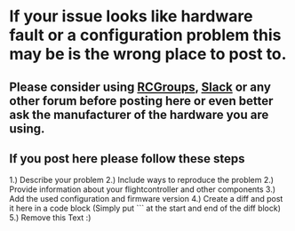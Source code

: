 # If your issue looks like hardware fault or a configuration problem this may be is the wrong place to post to.
## Please consider using [RCGroups](https://rcgroups.com/forums/showthread.php?t=2464844), [Slack](https://slack.betaflight.tech) or any other forum before posting here or even better ask the manufacturer of the hardware you are using.

## If you post here please follow these steps
1.) Describe your problem
2.) Include ways to reproduce the problem
2.) Provide information about your flightcontroller and other components
3.) Add the used configuration and firmware version
4.) Create a diff and post it here in a code block (Simply put \`\`\` at the start and end of the diff block)
5.) Remove this Text :)
